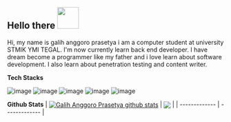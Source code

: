 <h2> Hello there <img src="https://media.giphy.com/media/mGcNjsfWAjY5AEZNw6/giphy.gif" width="50"></h2>

Hi, my name is galih anggoro prasetya i am a computer student at university STMIK YMI TEGAL. I'm now currently learn back end developer. I have dream become a programmer like my father and i love learn about software development. I also learn about penetration testing and content writer.

**Tech Stacks**

![image](https://user-images.githubusercontent.com/83481679/183071192-341df017-24a4-4554-8ebf-0369de82c1d1.png)
![image](https://user-images.githubusercontent.com/83481679/183075147-460e041e-d446-4fb8-8b8c-279316b461c5.png)
![image](https://user-images.githubusercontent.com/83481679/183075234-3aa322ee-760f-4a83-8b78-c15bf4136d04.png)
![image](https://user-images.githubusercontent.com/83481679/183071286-8b84f430-d7a3-45af-93eb-b10f3838bcdc.png)
![image](https://user-images.githubusercontent.com/83481679/183071442-e27d56fe-2806-4c47-8884-024d8b830533.png)

**Github Stats**
| <a href="https://github.com/anuraghazra/github-readme-stats"><img align="center" src="https://github-readme-stats.vercel.app/api?username=galihap76&show_icons=true&bg_color=0000" alt="Galih Anggoro Prasetya github stats" /></a> | <a href="https://github.com/anuraghazra/github-readme-stats"><img align="center" src="https://github-readme-stats.vercel.app/api/top-langs/?username=galihap76&langs_count=10&hide=batchfile,pascal,hack,roff,shell,scss&layout=compact&bg_color=0000" /></a> |
| ------------- | ------------- |
